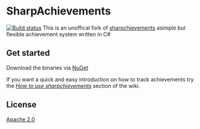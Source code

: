 SharpAchievements
================

[![Build status](https://ci.appveyor.com/api/projects/status/q6wls13va9b7r59r/branch/master?svg=true)](https://ci.appveyor.com/project/DeadlyEmbrace/sharpchievements/branch/master)
This is an unoffical fork of [sharpchievements](https://github.com/sebingel/sharpchievements) asimple but flexible achievement system written in C\#

Get started
-----------

Download the binaries via [NuGet](https://www.nuget.org/packages/sebingel.sharpchievements/)

If you want a quick and easy introduction on how to track achievements try the *[How to use sharpchievements](https://github.com/sebingel/sharpchievements/wiki/How-to-use-sharpchievements)* section of the wiki.

License
-------

[Apache 2.0](https://github.com/sebingel/sharpchievements/blob/master/license.txt)